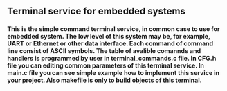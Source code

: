 ## Terminal service for embedded systems
#### This is the simple command terminal service, in common case to use for embedded system. The low level of this system may be, for example, UART or Ethernet or other data interface. Each command of command line  consist of ASCII symbols. The table of avalible comannds and handlers is programmed by user in terminal_commands.c file. In CFG.h file you can editing common parameters of this terminal service. In main.c file you can see simple example how to implement this service in your project. Also makefile is only to build objects of this terminal.
